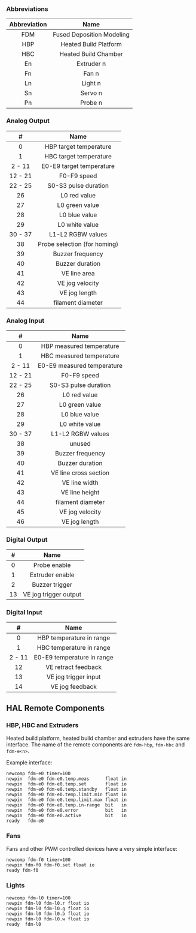 ### Abbreviations
| Abbreviation      | Name    |
| :----: | :-----: |
| FDM | Fused Deposition Modeling |
| HBP | Heated Build Platform |
| HBC | Heated Build Chamber |
| En | Extruder n |
| Fn | Fan n |
| Ln | Light n |
| Sn | Servo n |
| Pn | Probe n |

### Analog Output
| #      | Name    |
| :----: | :-----: |
| 0 | HBP target temperature |
| 1 | HBC target temperature |
| 2 - 11 | E0-E9 target temperature |
| 12 - 21 | F0-F9 speed |
| 22 - 25 | S0-S3 pulse duration |
| 26 | L0 red value |
| 27 | L0 green value |
| 28 | L0 blue value |
| 29 | L0 white value |
| 30 - 37 | L1-L2 RGBW values |
| 38 | Probe selection (for homing) |
| 39 | Buzzer frequency |
| 40 | Buzzer duration |
| 41 | VE line area |
| 42 | VE jog velocity |
| 43 | VE jog length |
| 44 | filament diameter |

### Analog Input
| #      | Name    |
| :----: | :-----: |
| 0 | HBP measured temperature |
| 1 | HBC measured temperature |
| 2 - 11 | E0-E9 measured temperature |
| 12 - 21 | F0-F9 speed |
| 22 - 25 | S0-S3 pulse duration |
| 26 | L0 red value |
| 27 | L0 green value |
| 28 | L0 blue value |
| 29 | L0 white value |
| 30 - 37 | L1-L2 RGBW values |
| 38 | unused |
| 39 | Buzzer frequency |
| 40 | Buzzer duration |
| 41 | VE line cross section |
| 42 | VE line width |
| 43 | VE line height |
| 44 | filament diameter |
| 45 | VE jog velocity |
| 46 | VE jog length |

### Digital Output
| #      | Name    |
| :----: | :-----: |
| 0 | Probe enable |
| 1 | Extruder enable |
| 2 | Buzzer trigger |
| 13 | VE jog trigger output |

### Digital Input
| #      | Name    |
| :----: | :-----: |
| 0 | HBP temperature in range |
| 1 | HBC temperature in range |
| 2 - 11 | E0-E9 temperature in range |
| 12 | VE retract feedback |
| 13 | VE jog trigger input |
| 14 | VE jog feedback |

## HAL Remote Components


### HBP, HBC and Extruders
Heated build platform, heated build chamber and extruders have the same interface. The name of the remote components are `fdm-hbp`, `fdm-hbc` and `fdm-e<n>`.

Example interface:

    newcomp fdm-e0 timer=100
    newpin  fdm-e0 fdm-e0.temp.meas      float in
    newpin  fdm-e0 fdm-e0.temp.set       float io
    newpin  fdm-e0 fdm-e0.temp.standby   float in
    newpin  fdm-e0 fdm-e0.temp.limit.min float in
    newpin  fdm-e0 fdm-e0.temp.limit.max float in
    newpin  fdm-e0 fdm-e0.temp.in-range  bit   in
    newpin  fdm-e0 fdm-e0.error          bit   in
    newpin  fdm-e0 fdm-e0.active         bit   in
    ready   fdm-e0
    
### Fans
Fans and other PWM controlled devices have a very simple interface:

    newcomp fdm-f0 timer=100
    newpin fdm-f0 fdm-f0.set float io
    ready fdm-f0

### Lights

    newcomp fdm-l0 timer=100
    newpin fdm-l0 fdm-l0.r float io
    newpin fdm-l0 fdm-l0.g float io
    newpin fdm-l0 fdm-l0.b float io
    newpin fdm-l0 fdm-l0.w float io
    ready  fdm-l0
